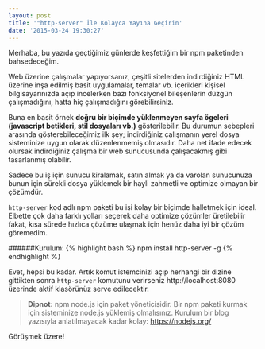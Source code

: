 ```yaml
---
layout: post
title: '"http-server" İle Kolayca Yayına Geçirin'
date: '2015-03-24 19:30:27'
---
```


Merhaba, bu yazıda geçtiğimiz günlerde keşfettiğim bir npm paketinden bahsedeceğim.

Web üzerine çalışmalar yapıyorsanız, çeşitli sitelerden indirdiğiniz HTML üzerine inşa edilmiş basit uygulamalar, temalar vb. içerikleri kişisel bilgisayarınızda açıp incelerken bazı fonksiyonel bileşenlerin düzgün çalışmadığını, hatta hiç çalışmadığını görebilirsiniz.
<!--more-->

Buna en basit örnek **doğru bir biçimde yüklenmeyen sayfa ögeleri (javascript betikleri, stil dosyaları vb.)** gösterilebilir. Bu durumun sebepleri arasında gösterebileceğimiz ilk şey; indirdiğiniz çalışmanın yerel dosya sisteminize uygun olarak düzenlenmemiş olmasıdır. Daha net ifade edecek olursak indirdiğiniz çalışma bir web sunucusunda çalışacakmış gibi tasarlanmış olabilir.

Sadece bu iş için sunucu kiralamak, satın almak ya da varolan sunucunuza bunun için sürekli dosya yüklemek bir hayli zahmetli ve optimize olmayan bir çözümdür.

`http-server` kod adlı npm paketi bu işi kolay bir biçimde halletmek için ideal. Elbette çok daha farklı yolları seçerek daha optimize çözümler üretilebilir fakat, kısa sürede hızlıca çözüme ulaşmak için henüz daha iyi bir çözüm göremedim.

######Kurulum:
{% highlight bash %}
npm install http-server -g
{% endhighlight %}

Evet, hepsi bu kadar. Artık komut istemcinizi açıp herhangi bir dizine gittikten sonra `http-server` komutunu verirseniz http://localhost:8080 üzerinde aktif klasörünüz serve edilecektir.

> **Dipnot:** npm node.js için paket yöneticisidir. Bir npm paketi kurmak için sisteminize node.js yüklemiş olmalısınız. Kurulum bir blog yazısıyla anlatılmayacak kadar kolay: https://nodejs.org/

Görüşmek üzere!
